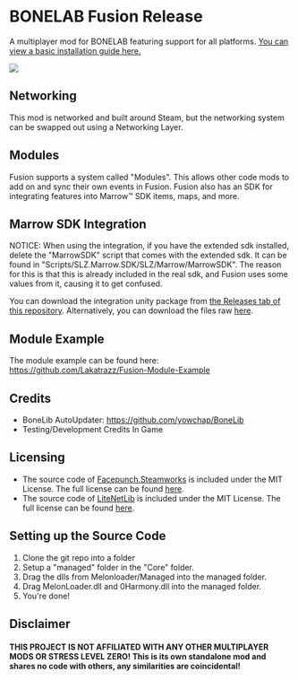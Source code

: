# BONELAB Fusion Release
A multiplayer mod for BONELAB featuring support for all platforms.
[You can view a basic installation guide here.](INSTALLATION.md)

![](https://i.imgur.com/1ZpMfei.png)

## Networking
This mod is networked and built around Steam, but the networking system can be swapped out using a Networking Layer.

## Modules
Fusion supports a system called "Modules". This allows other code mods to add on and sync their own events in Fusion.
Fusion also has an SDK for integrating features into Marrow™ SDK items, maps, and more.

## Marrow SDK Integration
NOTICE:
When using the integration, if you have the extended sdk installed, delete the "MarrowSDK" script that comes with the extended sdk.
It can be found in "Scripts/SLZ.Marrow.SDK/SLZ/Marrow/MarrowSDK".
The reason for this is that this is already included in the real sdk, and Fusion uses some values from it, causing it to get confused.

You can download the integration unity package from [the Releases tab of this repository](https://github.com/Lakatrazz/BONELAB-Fusion/releases/latest).
Alternatively, you can download the files raw [here](https://github.com/Lakatrazz/BONELAB-Fusion/tree/main/Core/marrow-integration).

## Module Example
The module example can be found here:
https://github.com/Lakatrazz/Fusion-Module-Example

## Credits
- BoneLib AutoUpdater: https://github.com/yowchap/BoneLib
- Testing/Development Credits In Game

## Licensing
- The source code of [Facepunch.Steamworks](https://github.com/Facepunch/Facepunch.Steamworks) is included under the MIT License. The full license can be found [here](https://github.com/Facepunch/Facepunch.Steamworks/blob/master/LICENSE).
- The source code of [LiteNetLib](https://github.com/RevenantX/LiteNetLib) is included under the MIT License. The full license can be found [here](https://github.com/RevenantX/LiteNetLib/blob/master/LICENSE.txt).

## Setting up the Source Code
1. Clone the git repo into a folder
2. Setup a "managed" folder in the "Core" folder.
3. Drag the dlls from Melonloader/Managed into the managed folder.
4. Drag MelonLoader.dll and 0Harmony.dll into the managed folder.
5. You're done!

## Disclaimer

#### THIS PROJECT IS NOT AFFILIATED WITH ANY OTHER MULTIPLAYER MODS OR STRESS LEVEL ZERO! This is its own standalone mod and shares no code with others, any similarities are coincidental!
